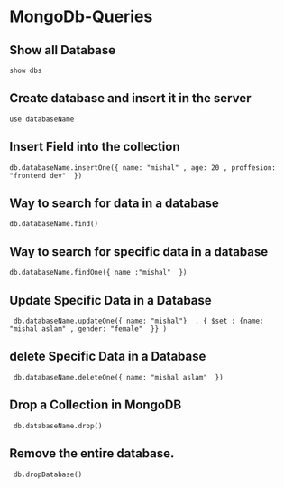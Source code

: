 # MongoDb-Queries

## Show all Database

```
show dbs 
```

## Create database and insert it in the server

```
use databaseName
```

## Insert Field into the collection

```
db.databaseName.insertOne({ name: "mishal" , age: 20 , proffesion: "frontend dev"  })
```

## Way to search for data in a database

```
db.databaseName.find()
```

## Way to search for specific data in a database

```
db.databaseName.findOne({ name :"mishal"  })
```

## Update Specific Data in a Database

```
 db.databaseName.updateOne({ name: "mishal"}  , { $set : {name: "mishal aslam" , gender: "female"  }} )
```

## delete Specific Data in a Database

```
 db.databaseName.deleteOne({ name: "mishal aslam"  })
```

## Drop a Collection in MongoDB

```
 db.databaseName.drop()
```

## Remove the entire database.

```
 db.dropDatabase()
```








